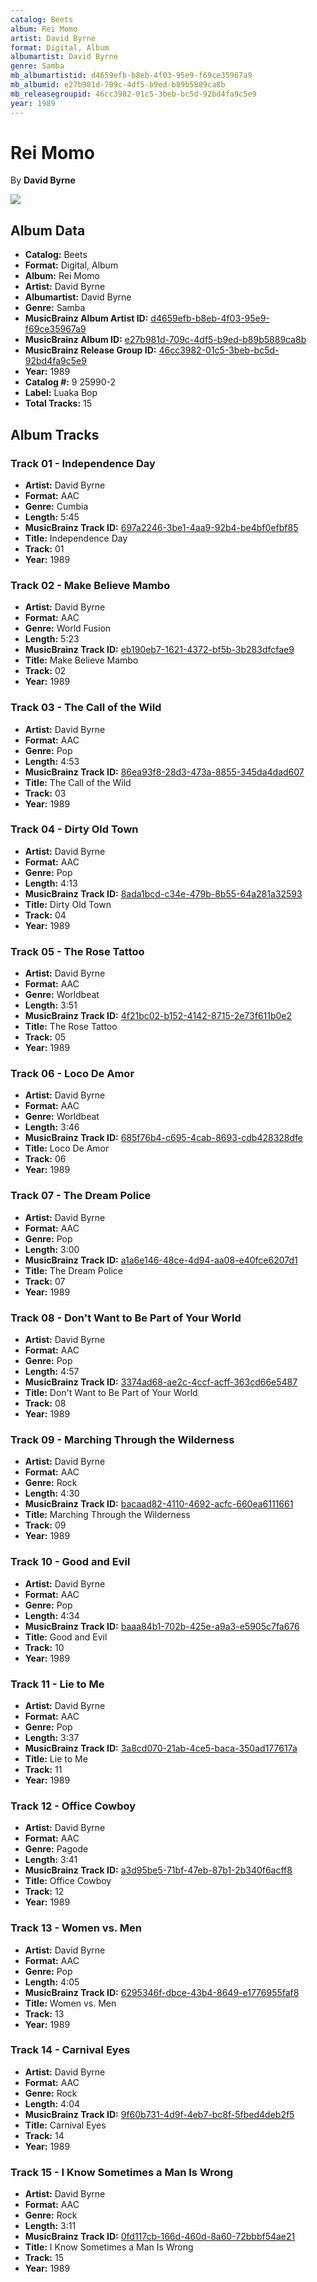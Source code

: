 ```yaml
---
catalog: Beets
album: Rei Momo
artist: David Byrne
format: Digital, Album
albumartist: David Byrne
genre: Samba
mb_albumartistid: d4659efb-b8eb-4f03-95e9-f69ce35967a9
mb_albumid: e27b981d-709c-4df5-b9ed-b89b5889ca8b
mb_releasegroupid: 46cc3982-01c5-3beb-bc5d-92bd4fa9c5e9
year: 1989
---
```


# Rei Momo

By **David Byrne**

![](../../assets/beetscovers/David_Byrne-Rei_Momo.jpg)

## Album Data

- **Catalog:** Beets
- **Format:** Digital, Album
- **Album:** Rei Momo
- **Artist:** David Byrne
- **Albumartist:** David Byrne
- **Genre:** Samba
- **MusicBrainz Album Artist ID:** [d4659efb-b8eb-4f03-95e9-f69ce35967a9](https://musicbrainz.org/artist/d4659efb-b8eb-4f03-95e9-f69ce35967a9)
- **MusicBrainz Album ID:** [e27b981d-709c-4df5-b9ed-b89b5889ca8b](https://musicbrainz.org/release/e27b981d-709c-4df5-b9ed-b89b5889ca8b)
- **MusicBrainz Release Group ID:** [46cc3982-01c5-3beb-bc5d-92bd4fa9c5e9](https://musicbrainz.org/release-group/46cc3982-01c5-3beb-bc5d-92bd4fa9c5e9)
- **Year:** 1989
- **Catalog #:** 9 25990-2
- **Label:** Luaka Bop
- **Total Tracks:** 15

## Album Tracks

### Track 01 - Independence Day

- **Artist:** David Byrne
- **Format:** AAC
- **Genre:** Cumbia
- **Length:** 5:45
- **MusicBrainz Track ID:** [697a2246-3be1-4aa9-92b4-be4bf0efbf85](https://musicbrainz.org/recording/697a2246-3be1-4aa9-92b4-be4bf0efbf85)
- **Title:** Independence Day
- **Track:** 01
- **Year:** 1989

### Track 02 - Make Believe Mambo

- **Artist:** David Byrne
- **Format:** AAC
- **Genre:** World Fusion
- **Length:** 5:23
- **MusicBrainz Track ID:** [eb190eb7-1621-4372-bf5b-3b283dfcfae9](https://musicbrainz.org/recording/eb190eb7-1621-4372-bf5b-3b283dfcfae9)
- **Title:** Make Believe Mambo
- **Track:** 02
- **Year:** 1989

### Track 03 - The Call of the Wild

- **Artist:** David Byrne
- **Format:** AAC
- **Genre:** Pop
- **Length:** 4:53
- **MusicBrainz Track ID:** [86ea93f8-28d3-473a-8855-345da4dad607](https://musicbrainz.org/recording/86ea93f8-28d3-473a-8855-345da4dad607)
- **Title:** The Call of the Wild
- **Track:** 03
- **Year:** 1989

### Track 04 - Dirty Old Town

- **Artist:** David Byrne
- **Format:** AAC
- **Genre:** Pop
- **Length:** 4:13
- **MusicBrainz Track ID:** [8ada1bcd-c34e-479b-8b55-64a281a32593](https://musicbrainz.org/recording/8ada1bcd-c34e-479b-8b55-64a281a32593)
- **Title:** Dirty Old Town
- **Track:** 04
- **Year:** 1989

### Track 05 - The Rose Tattoo

- **Artist:** David Byrne
- **Format:** AAC
- **Genre:** Worldbeat
- **Length:** 3:51
- **MusicBrainz Track ID:** [4f21bc02-b152-4142-8715-2e73f611b0e2](https://musicbrainz.org/recording/4f21bc02-b152-4142-8715-2e73f611b0e2)
- **Title:** The Rose Tattoo
- **Track:** 05
- **Year:** 1989

### Track 06 - Loco De Amor

- **Artist:** David Byrne
- **Format:** AAC
- **Genre:** Worldbeat
- **Length:** 3:46
- **MusicBrainz Track ID:** [685f76b4-c695-4cab-8693-cdb428328dfe](https://musicbrainz.org/recording/685f76b4-c695-4cab-8693-cdb428328dfe)
- **Title:** Loco De Amor
- **Track:** 06
- **Year:** 1989

### Track 07 - The Dream Police

- **Artist:** David Byrne
- **Format:** AAC
- **Genre:** Pop
- **Length:** 3:00
- **MusicBrainz Track ID:** [a1a6e146-48ce-4d94-aa08-e40fce6207d1](https://musicbrainz.org/recording/a1a6e146-48ce-4d94-aa08-e40fce6207d1)
- **Title:** The Dream Police
- **Track:** 07
- **Year:** 1989

### Track 08 - Don't Want to Be Part of Your World

- **Artist:** David Byrne
- **Format:** AAC
- **Genre:** Pop
- **Length:** 4:57
- **MusicBrainz Track ID:** [3374ad68-ae2c-4ccf-acff-363cd66e5487](https://musicbrainz.org/recording/3374ad68-ae2c-4ccf-acff-363cd66e5487)
- **Title:** Don't Want to Be Part of Your World
- **Track:** 08
- **Year:** 1989

### Track 09 - Marching Through the Wilderness

- **Artist:** David Byrne
- **Format:** AAC
- **Genre:** Rock
- **Length:** 4:30
- **MusicBrainz Track ID:** [bacaad82-4110-4692-acfc-660ea6111661](https://musicbrainz.org/recording/bacaad82-4110-4692-acfc-660ea6111661)
- **Title:** Marching Through the Wilderness
- **Track:** 09
- **Year:** 1989

### Track 10 - Good and Evil

- **Artist:** David Byrne
- **Format:** AAC
- **Genre:** Pop
- **Length:** 4:34
- **MusicBrainz Track ID:** [baaa84b1-702b-425e-a9a3-e5905c7fa676](https://musicbrainz.org/recording/baaa84b1-702b-425e-a9a3-e5905c7fa676)
- **Title:** Good and Evil
- **Track:** 10
- **Year:** 1989

### Track 11 - Lie to Me

- **Artist:** David Byrne
- **Format:** AAC
- **Genre:** Pop
- **Length:** 3:37
- **MusicBrainz Track ID:** [3a8cd070-21ab-4ce5-baca-350ad177617a](https://musicbrainz.org/recording/3a8cd070-21ab-4ce5-baca-350ad177617a)
- **Title:** Lie to Me
- **Track:** 11
- **Year:** 1989

### Track 12 - Office Cowboy

- **Artist:** David Byrne
- **Format:** AAC
- **Genre:** Pagode
- **Length:** 3:41
- **MusicBrainz Track ID:** [a3d95be5-71bf-47eb-87b1-2b340f6acff8](https://musicbrainz.org/recording/a3d95be5-71bf-47eb-87b1-2b340f6acff8)
- **Title:** Office Cowboy
- **Track:** 12
- **Year:** 1989

### Track 13 - Women vs. Men

- **Artist:** David Byrne
- **Format:** AAC
- **Genre:** Pop
- **Length:** 4:05
- **MusicBrainz Track ID:** [6295346f-dbce-43b4-8649-e1776955faf8](https://musicbrainz.org/recording/6295346f-dbce-43b4-8649-e1776955faf8)
- **Title:** Women vs. Men
- **Track:** 13
- **Year:** 1989

### Track 14 - Carnival Eyes

- **Artist:** David Byrne
- **Format:** AAC
- **Genre:** Rock
- **Length:** 4:04
- **MusicBrainz Track ID:** [9f60b731-4d9f-4eb7-bc8f-5fbed4deb2f5](https://musicbrainz.org/recording/9f60b731-4d9f-4eb7-bc8f-5fbed4deb2f5)
- **Title:** Carnival Eyes
- **Track:** 14
- **Year:** 1989

### Track 15 - I Know Sometimes a Man Is Wrong

- **Artist:** David Byrne
- **Format:** AAC
- **Genre:** Rock
- **Length:** 3:11
- **MusicBrainz Track ID:** [0fd117cb-166d-460d-8a60-72bbbf54ae21](https://musicbrainz.org/recording/0fd117cb-166d-460d-8a60-72bbbf54ae21)
- **Title:** I Know Sometimes a Man Is Wrong
- **Track:** 15
- **Year:** 1989

